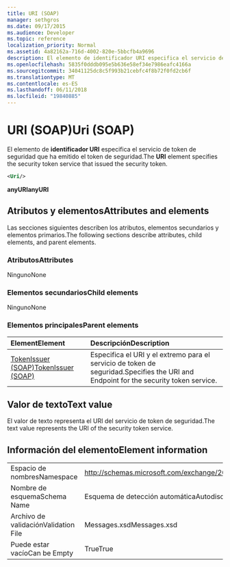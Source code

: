 ```yaml
---
title: URI (SOAP)
manager: sethgros
ms.date: 09/17/2015
ms.audience: Developer
ms.topic: reference
localization_priority: Normal
ms.assetid: 4a82162a-716d-4002-820e-5bbcfb4a9696
description: El elemento de identificador URI especifica el servicio de token de seguridad que ha emitido el token de seguridad.
ms.openlocfilehash: 5835f0dddb095e5b636e58ef34e7986eafc4166a
ms.sourcegitcommit: 34041125dc8c5f993b21cebfc4f8b72f0fd2cb6f
ms.translationtype: MT
ms.contentlocale: es-ES
ms.lasthandoff: 06/11/2018
ms.locfileid: "19840885"
---
```

# <a name="uri-soap"></a><span data-ttu-id="6c0ac-103">URI (SOAP)</span><span class="sxs-lookup"><span data-stu-id="6c0ac-103">Uri (SOAP)</span></span>

<span data-ttu-id="6c0ac-104">El elemento de **identificador URI** especifica el servicio de token de seguridad que ha emitido el token de seguridad.</span><span class="sxs-lookup"><span data-stu-id="6c0ac-104">The **URI** element specifies the security token service that issued the security token.</span></span> 
  
```XML
<Uri/>
```

 <span data-ttu-id="6c0ac-105">**anyURI**</span><span class="sxs-lookup"><span data-stu-id="6c0ac-105">**anyURI**</span></span>
## <a name="attributes-and-elements"></a><span data-ttu-id="6c0ac-106">Atributos y elementos</span><span class="sxs-lookup"><span data-stu-id="6c0ac-106">Attributes and elements</span></span>

<span data-ttu-id="6c0ac-107">Las secciones siguientes describen los atributos, elementos secundarios y elementos primarios.</span><span class="sxs-lookup"><span data-stu-id="6c0ac-107">The following sections describe attributes, child elements, and parent elements.</span></span>
  
### <a name="attributes"></a><span data-ttu-id="6c0ac-108">Atributos</span><span class="sxs-lookup"><span data-stu-id="6c0ac-108">Attributes</span></span>

<span data-ttu-id="6c0ac-109">Ninguno</span><span class="sxs-lookup"><span data-stu-id="6c0ac-109">None</span></span>
  
### <a name="child-elements"></a><span data-ttu-id="6c0ac-110">Elementos secundarios</span><span class="sxs-lookup"><span data-stu-id="6c0ac-110">Child elements</span></span>

<span data-ttu-id="6c0ac-111">Ninguno</span><span class="sxs-lookup"><span data-stu-id="6c0ac-111">None</span></span>
  
### <a name="parent-elements"></a><span data-ttu-id="6c0ac-112">Elementos principales</span><span class="sxs-lookup"><span data-stu-id="6c0ac-112">Parent elements</span></span>

|<span data-ttu-id="6c0ac-113">**Element**</span><span class="sxs-lookup"><span data-stu-id="6c0ac-113">**Element**</span></span>|<span data-ttu-id="6c0ac-114">**Descripción**</span><span class="sxs-lookup"><span data-stu-id="6c0ac-114">**Description**</span></span>|
|:-----|:-----|
|[<span data-ttu-id="6c0ac-115">TokenIssuer (SOAP)</span><span class="sxs-lookup"><span data-stu-id="6c0ac-115">TokenIssuer (SOAP)</span></span>](tokenissuer-soap.md) <br/> |<span data-ttu-id="6c0ac-116">Especifica el URI y el extremo para el servicio de token de seguridad.</span><span class="sxs-lookup"><span data-stu-id="6c0ac-116">Specifies the URI and Endpoint for the security token service.</span></span>  <br/> |
   
## <a name="text-value"></a><span data-ttu-id="6c0ac-117">Valor de texto</span><span class="sxs-lookup"><span data-stu-id="6c0ac-117">Text value</span></span>

<span data-ttu-id="6c0ac-118">El valor de texto representa el URI del servicio de token de seguridad.</span><span class="sxs-lookup"><span data-stu-id="6c0ac-118">The text value represents the URI of the security token service.</span></span>
  
## <a name="element-information"></a><span data-ttu-id="6c0ac-119">Información del elemento</span><span class="sxs-lookup"><span data-stu-id="6c0ac-119">Element information</span></span>

|||
|:-----|:-----|
|<span data-ttu-id="6c0ac-120">Espacio de nombres</span><span class="sxs-lookup"><span data-stu-id="6c0ac-120">Namespace</span></span>  <br/> |http://schemas.microsoft.com/exchange/2010/Autodiscover  <br/> |
|<span data-ttu-id="6c0ac-121">Nombre de esquema</span><span class="sxs-lookup"><span data-stu-id="6c0ac-121">Schema Name</span></span>  <br/> |<span data-ttu-id="6c0ac-122">Esquema de detección automática</span><span class="sxs-lookup"><span data-stu-id="6c0ac-122">Autodiscover schema</span></span>  <br/> |
|<span data-ttu-id="6c0ac-123">Archivo de validación</span><span class="sxs-lookup"><span data-stu-id="6c0ac-123">Validation File</span></span>  <br/> |<span data-ttu-id="6c0ac-124">Messages.xsd</span><span class="sxs-lookup"><span data-stu-id="6c0ac-124">Messages.xsd</span></span>  <br/> |
|<span data-ttu-id="6c0ac-125">Puede estar vacío</span><span class="sxs-lookup"><span data-stu-id="6c0ac-125">Can be Empty</span></span>  <br/> |<span data-ttu-id="6c0ac-126">True</span><span class="sxs-lookup"><span data-stu-id="6c0ac-126">True</span></span>  <br/> |
   


